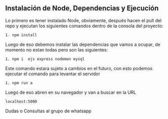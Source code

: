 
## Instalación de Node, Dependencias y Ejecución

Lo primero es tener instalado Node, obviamente, después hacen el pull del repo y ejecutan los siguientes comandos dentro de la consola del proyecto:

    1. npm install 


Luego de eso debemos instalar las dependencias que vamos a ocupar, de momento no estan todas pero son las siguientes: 

    1. npm i  ejs express nodemon mysql
    
Este comando estara sujeto a cambios en el futuro, con esto podemos ejecutar el comando para levantar el servidor

    1. npm run a

Luego de eso abren en su navegador y van a buscar en la URL

    localhost:5000

Dudas o Consultas al grupo de whatsapp 